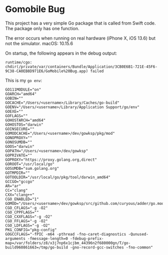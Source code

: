 # Gomobile Bug


This project has a very simple Go package that is called from Swift code. The package only has one function.

The error occurs when running on real hardware (iPhone X, iOS 13.6) but not the simulator. macOS: 10.15.6

On startup, the following appears in the debug output:

`runtime/cgo: chdir(/private/var/containers/Bundle/Application/3CB0E6B1-721E-45F6-9C38-CA0EB8D971E6/GoMobile%20Bug.app) failed`

This is my `go env`:

```
GO111MODULE="on"
GOARCH="amd64"
GOBIN=""
GOCACHE="/Users/<username>/Library/Caches/go-build"
GOENV="/Users/<username>/Library/Application Support/go/env"
GOEXE=""
GOFLAGS=""
GOHOSTARCH="amd64"
GOHOSTOS="darwin"
GOINSECURE=""
GOMODCACHE="/Users/<username>/dev/gowksp/pkg/mod"
GONOPROXY=""
GONOSUMDB=""
GOOS="darwin"
GOPATH="/Users/<username>/dev/gowksp"
GOPRIVATE=""
GOPROXY="https://proxy.golang.org,direct"
GOROOT="/usr/local/go"
GOSUMDB="sum.golang.org"
GOTMPDIR=""
GOTOOLDIR="/usr/local/go/pkg/tool/darwin_amd64"
GCCGO="gccgo"
AR="ar"
CC="clang"
CXX="clang++"
CGO_ENABLED="1"
GOMOD="/Users/<username>/dev/gowksp/src/github.com/curyous/adder/go.mod"
CGO_CFLAGS="-g -O2"
CGO_CPPFLAGS=""
CGO_CXXFLAGS="-g -O2"
CGO_FFLAGS="-g -O2"
CGO_LDFLAGS="-g -O2"
PKG_CONFIG="pkg-config"
GOGCCFLAGS="-fPIC -m64 -pthread -fno-caret-diagnostics -Qunused-arguments -fmessage-length=0 -fdebug-prefix-map=/var/folders/z8/x3j7np6x1cjbm_44396n2f680000gn/T/go-build960861663=/tmp/go-build -gno-record-gcc-switches -fno-common"
```